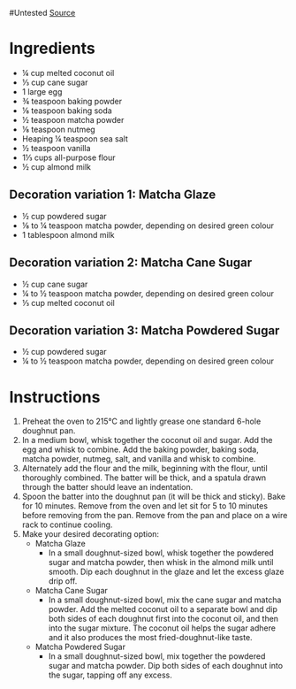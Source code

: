 #Untested 
[Source](https://www.loveandlemons.com/matcha-baked-doughnuts/)
# Ingredients
- ¼ cup melted coconut oil
- ⅓ cup cane sugar
- 1 large egg
- ¾ teaspoon baking powder
- ⅛ teaspoon baking soda
- ½ teaspoon matcha powder
- ⅛ teaspoon nutmeg
- Heaping ¼ teaspoon sea salt
- ½ teaspoon vanilla
- 1⅓ cups all-purpose flour
- ½ cup almond milk
## Decoration variation 1: Matcha Glaze
- ½ cup powdered sugar
- ⅛ to ¼ teaspoon matcha powder, depending on desired green colour
- 1 tablespoon almond milk
## Decoration variation 2: Matcha Cane Sugar
- ½ cup cane sugar
- ¼ to ½ teaspoon matcha powder, depending on desired green colour
- ⅓ cup melted coconut oil
## Decoration variation 3: Matcha Powdered Sugar
- ½ cup powdered sugar
- ¼ to ½ teaspoon matcha powder, depending on desired green colour

# Instructions
1. Preheat the oven to 215°C and lightly grease one standard 6-hole doughnut pan.
2. In a medium bowl, whisk together the coconut oil and sugar. Add the egg and whisk to combine. Add the baking powder, baking soda, matcha powder, nutmeg, salt, and vanilla and whisk to combine.
3. Alternately add the flour and the milk, beginning with the flour, until thoroughly combined. The batter will be thick, and a spatula drawn through the batter should leave an indentation.
4. Spoon the batter into the doughnut pan (it will be thick and sticky). Bake for 10 minutes. Remove from the oven and let sit for 5 to 10 minutes before removing from the pan. Remove from the pan and place on a wire rack to continue cooling.
5. Make your desired decorating option:
	- Matcha Glaze 
		- In a small doughnut-sized bowl, whisk together the powdered sugar and matcha powder, then whisk in the almond milk until smooth. Dip each doughnut in the glaze and let the excess glaze drip off.
	- Matcha Cane Sugar
		- In a small doughnut-sized bowl, mix the cane sugar and matcha powder. Add the melted coconut oil to a separate bowl and dip both sides of each doughnut first into the coconut oil, and then into the sugar mixture. The coconut oil helps the sugar adhere and it also produces the most fried-doughnut-like taste.
	- Matcha Powdered Sugar
		- In a small doughnut-sized bowl, mix together the powdered sugar and matcha powder. Dip both sides of each doughnut into the sugar, tapping off any excess.

